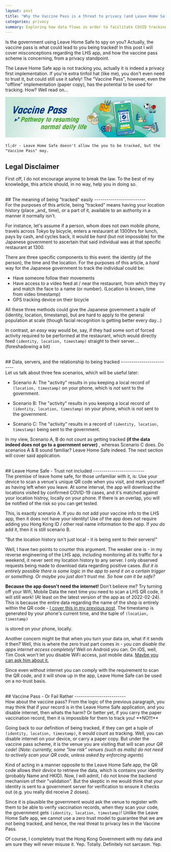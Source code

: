 ```yaml
---
layout: post
title: "Why the Vaccine Pass is a threat to privacy (and Leave Home Safe isn't)"
categories: privacy
summary: Exploring how data flows in order to facilitate COVID tracking, and when you might be able to stop it
---
```


Is the government using Leave Home Safe to spy on you? Actually, the vaccine pass is what could lead to you being tracked! In this post I will cover misconceptions regarding the LHS app, and how the vaccine pass scheme is concerning, from a privacy standpoint.

The Leave Home Safe app is not tracking you, actually it is indeed a privacy first implementation. If you're extra tinfoil hat (like me), you don't even need to trust it, but could still use it safely! The "Vaccine Pass", however, even the "offline" implementation (paper copy), has the potential to be used for tracking. How? Well read on...

![Vaccine Pass Promo](/assets/images/vax/vp.png)

```
tl;dr - Leave Home Safe doesn't allow the you to be tracked, but the "Vaccine Pass" may.
```

## Legal Disclaimer

First off, I do not encourage anyone to break the law. To the best of my knowledge, this article should, in no way, help you in doing so.

<br />  
## The meaning of being "tracked" easily
-------------------------
<br />
For the purposes of this article, being "tracked" means having your location history (place _and_ time), or a part of it, available to an authority in a manner it normally isn't.

For instance, let's assume if a person, whom does not own mobile phone, travels across Tokyo  by bicycle, enters a restaurant at 1300hrs for lunch, pays by cash, and cycles back, it would be _hard_ (but not impossible) for the Japanese government to ascertain that said individual was at that specific restaurant at 1300. 

There are three specific components to this event: the identity (of the person), the time and the location. For the purposes of this article, a _hard_ way for the Japanese government to track the individual could be:

- Have someone follow their movements
- Have access to a video feed at / near the restaurant, from which they try and match the face to a name (or number). (Location is known, time from video timestamp)
- GPS tracking device on their bicycle

All these three methods could give the Japanese government a tuple of (identity, location, timestamp), but are hard to apply to the general population at scale (though facial recognition is getting better every day...)

In contrast, an _easy_ way would be, say, if they had some sort of forced activity required to be performed at the restaurant, which would directly feed `(identity, location, timestamp)` straight to their server.... (foreshadowing a bit)

<br />  
##  Data, servers, and the relationship to being tracked
-------------------------
<br />
Let us talk about three few scenarios, which will be useful later:

- Scenario A: The "activity" results in you keeping a local record of `(location, timestamp)` on your phone, which is _not_ sent to the government.

- Scenario B: The "activity" results in you keeping a local record of `(identity, location, timestamp)` on your phone, which is _not_ sent to the government.

- Scenario C: The "activity" results in a record of `(identity, location, timestamp)` being sent to the government.


In my view, Scenario A, B do not count as getting tracked **(if the data indeed does not go to a goernment server)** , whereas Scenario C does. Do scenarios A & B sound familiar? Leave Home Safe indeed. The next section will cover said application.

<br />     
## Leave Home Safe - Trust not included
-------------------------
<br />
The premise of leave home safe, for those unfamiliar with it, is: Use your device to scan a venue's unique QR code when you visit, and mark yourself as having left when you leave. At some interval, the app will download the locations visited by confirmed COVID-19 cases, and it's matched against your location histroy, locally on your phone. If there is an overlap, you will be notified of the risk so you can get tested.

This, is exactly scenario A. If you do not add your vaccine info to the LHS app, then it does not have your identity! Use of the app does not require adding you Hong Kong ID / other real name information to the app. If _you do_ add it, then it is still scenario B. 

"But the location history isn't just local - it is being sent to their servers!"

Well, I have two points to counter this argument. The weaker one is - in my reverse engineering of the LHS app, including monitoring all its traffic for a weekend, it never sent my location history to any server. I only observed requests being made to download data regarding positive cases. *But it is entirely possible there is some logic in the app to send it on a certain trigger or something. Or maybe you just don't trust me. So how can it be safe?*

**Because the app doesn't need the internet!** Don't believe me? Try turning off your Wifi, Mobile Data the next time you need to scan a LHS QR code, it will still work! (At least on the latest version of the app as of 2022-02-24). This is because the entire data regarding the name of the shop is entirely within the QR code - [I cover this in my previous post](https://saxrag.com/reversing/2022/02/17/ey.html#so-leave-home-safe). The timestamp is generated by your phone's current time, and the tuple of `(location, timestamp)`

 is stored on your phone, locally. 

Another concern might be that when you turn your data on, what if it sends it then? Well, this is where the zero trust part comes in - *you can disable the apps internet access completely!* Well on Android you can. On iOS, well, Tim Cook won't let you disable WiFi access, just mobile data. <a href="mailto:tcook@apple.com">Maybe you can ask him about it.</a>

Since even without internet you can comply with the requirement to scan the QR code, and it will show up in the app, Leave Home Safe can be used on a no-trust basis.

<br />  
## Vaccine Pass - Or Fail Rather
-------------------------
<br />
How about the vaccine pass? From the logic of the previous paragraph, you may think that if your record is in the Leave Home Safe application, and you disable internet, then whats the harm? Or better yet, if you carry the paper vaccination record, then it is impossible for them to track you! **NO!!!**

Going back to our definition of being tracked, if they can get a tuple of `(identity, location, timestamp)`, it would count as tracking. Well, you can disable internet on your device, or carry a paper copy. But under the vaccine pass scheme, it is the venue you are visiting that will scan _your QR code_! (*Note: currently, some "low risk" venues (such as malls) do not need to actively scan your QR code, unless asked by enforcing agents*)

Kind of acting in a manner opposite to the Leave Home Safe app, the QR code allows *their device* to retrieve the data, which is contains your identity (probably Name and HKID). Now, I will admit, I do not know the backend mechanism of their "validation". But the skeptic in me would think that your identity is sent to a government server for verification to ensure it checks out (e.g. you really did receive 2 doses). 

Since it is plausible the government would ask the venue to register with them to be able to verify vaccination records, when they scan your code, the government gets `(identity, location, timestamp)`! Unlike the Leave Home Safe app, we cannot use a zero trust model to guarantee that we are _not_ being tracked, and hence, the real threat to privacy lies in the Vaccine Pass.

Of course, I completely trust the Hong Kong Government with my data and am sure they will never misuse it. Yep. Totally. Definitely not sarcasm. Yep.
